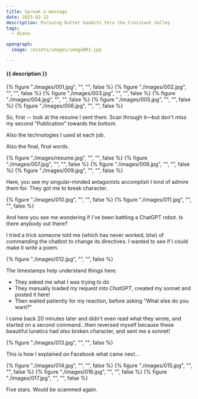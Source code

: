 ```yaml
---
title: Spreak a message
date: 2025-02-22
description: Pursuing butter bandits thru the Croissant Valley
tags:
  - diana

opengraph:
  image: /assets/images/image001.jpg

---
```


<h4>{{ description }}</h4>

{% figure "./images/001.jpg", "", "", false %}
{% figure "./images/002.jpg", "", "", false %}
{% figure "./images/003.jpg", "", "", false %}
{% figure "./images/004.jpg", "", "", false %}
{% figure "./images/005.jpg", "", "", false %}
{% figure "./images/006.jpg", "", "", false %}

So, first -- look at the resume I sent them.  Scan through it&mdash;but don't miss my second "Publication" towards the bottom.

Also the technologies I used at each job.

Also the final, final words.

{% figure "./images/resume.jpg", "", "", false %}
{% figure "./images/007.jpg", "", "", false %}
{% figure "./images/008.jpg", "", "", false %}
{% figure "./images/009.jpg", "", "", false %}

Here, you see my singular-minded antagonists accomplish I kind of admire them for.  They got me to break character.

{% figure "./images/010.jpg", "", "", false %}
{% figure "./images/011.jpg", "", "", false %}

And here you see me wondering if I've been battling a ChatGPT robot.  Is there anybody out there?

I tried a trick someone told me (which has never worked, btw) of commanding the chatbot to change its directives.  I wanted to see if I could make it write a poem.

{% figure "./images/012.jpg", "", "", false %}

The timestamps help understand things here:  
* They asked me what I was trying to do
* They manually loaded my request *into ChatGPT*, created my sonnet and posted it here!
* Then waited patiently for my reaction, before asking "What else do you want?"

I came back 20 minutes later and didn't even read what they wrote, and started on a second command...then
reversed myself because these beautiful lunatics had *also* broken character, and sent me a sonnet!

{% figure "./images/013.jpg", "", "", false %}

This is how I explained on Facebook what came next...

{% figure "./images/014.jpg", "", "", false %}
{% figure "./images/015.jpg", "", "", false %}
{% figure "./images/016.jpg", "", "", false %}
{% figure "./images/017.jpg", "", "", false %}

Five stars.  Would be scammed again.
